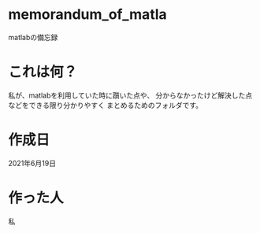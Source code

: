 # memorandum_of_matla
matlabの備忘録

# これは何？
私が、matlabを利用していた時に躓いた点や、
分からなかったけど解決した点などをできる限り分かりやすく
まとめるためのフォルダです。

# 作成日
2021年6月19日

# 作った人
私
